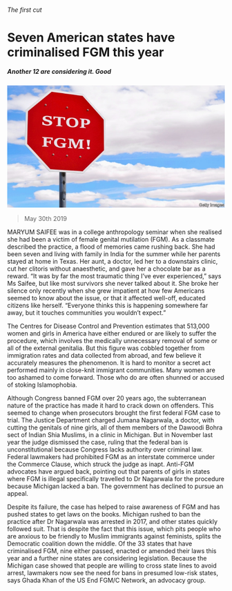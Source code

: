 ###### The first cut

# Seven American states have criminalised FGM this year 

##### Another 12 are considering it. Good 

![image](images/20190601_usp502.jpg) 

> May 30th 2019 

MARYUM SAIFEE was in a college anthropology seminar when she realised she had been a victim of female genital mutilation (FGM). As a classmate described the practice, a flood of memories came rushing back. She had been seven and living with family in India for the summer while her parents stayed at home in Texas. Her aunt, a doctor, led her to a downstairs clinic, cut her clitoris without anaesthetic, and gave her a chocolate bar as a reward. “It was by far the most traumatic thing I’ve ever experienced,” says Ms Saifee, but like most survivors she never talked about it. She broke her silence only recently when she grew impatient at how few Americans seemed to know about the issue, or that it affected well-off, educated citizens like herself. “Everyone thinks this is happening somewhere far away, but it touches communities you wouldn’t expect.” 

The Centres for Disease Control and Prevention estimates that 513,000 women and girls in America have either endured or are likely to suffer the procedure, which involves the medically unnecessary removal of some or all of the external genitalia. But this figure was cobbled together from immigration rates and data collected from abroad, and few believe it accurately measures the phenomenon. It is hard to monitor a secret act performed mainly in close-knit immigrant communities. Many women are too ashamed to come forward. Those who do are often shunned or accused of stoking Islamophobia. 

Although Congress banned FGM over 20 years ago, the subterranean nature of the practice has made it hard to crack down on offenders. This seemed to change when prosecutors brought the first federal FGM case to trial. The Justice Department charged Jumana Nagarwala, a doctor, with cutting the genitals of nine girls, all of them members of the Dawoodi Bohra sect of Indian Shia Muslims, in a clinic in Michigan. But in November last year the judge dismissed the case, ruling that the federal ban is unconstitutional because Congress lacks authority over criminal law. Federal lawmakers had prohibited FGM as an interstate commerce under the Commerce Clause, which struck the judge as inapt. Anti-FGM advocates have argued back, pointing out that parents of girls in states where FGM is illegal specifically travelled to Dr Nagarwala for the procedure because Michigan lacked a ban. The government has declined to pursue an appeal. 

Despite its failure, the case has helped to raise awareness of FGM and has pushed states to get laws on the books. Michigan rushed to ban the practice after Dr Nagarwala was arrested in 2017, and other states quickly followed suit. That is despite the fact that this issue, which pits people who are anxious to be friendly to Muslim immigrants against feminists, splits the Democratic coalition down the middle. Of the 33 states that have criminalised FGM, nine either passed, enacted or amended their laws this year and a further nine states are considering legislation. Because the Michigan case showed that people are willing to cross state lines to avoid arrest, lawmakers now see the need for bans in presumed low-risk states, says Ghada Khan of the US End FGM/C Network, an advocacy group. 

